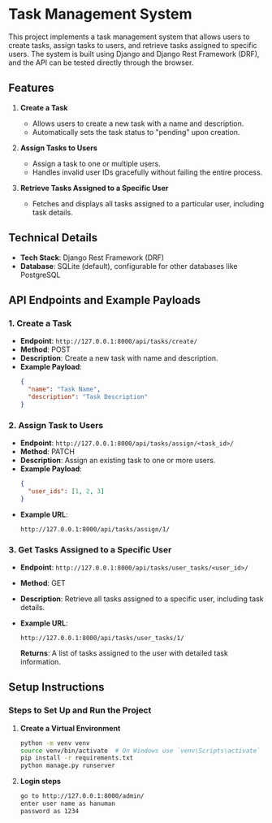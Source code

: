 # Task Management System

This project implements a task management system that allows users to create tasks, assign tasks to users, and retrieve tasks assigned to specific users. The system is built using Django and Django Rest Framework (DRF), and the API can be tested directly through the browser.

## Features

1. **Create a Task**
   - Allows users to create a new task with a name and description.
   - Automatically sets the task status to "pending" upon creation.

2. **Assign Tasks to Users**
   - Assign a task to one or multiple users.
   - Handles invalid user IDs gracefully without failing the entire process.

3. **Retrieve Tasks Assigned to a Specific User**
   - Fetches and displays all tasks assigned to a particular user, including task details.

## Technical Details

- **Tech Stack**: Django Rest Framework (DRF)
- **Database**: SQLite (default), configurable for other databases like PostgreSQL

## API Endpoints and Example Payloads

### 1. **Create a Task**
   - **Endpoint**: `http://127.0.0.1:8000/api/tasks/create/`
   - **Method**: POST
   - **Description**: Create a new task with name and description.
   - **Example Payload**:
     ```json
     {
       "name": "Task Name",
       "description": "Task Description"
     }
     ```

### 2. **Assign Task to Users**
   - **Endpoint**: `http://127.0.0.1:8000/api/tasks/assign/<task_id>/`
   - **Method**: PATCH
   - **Description**: Assign an existing task to one or more users.
   - **Example Payload**:
     ```json
     {
       "user_ids": [1, 2, 3]
     }
     ```
   - **Example URL**: 
     ```
     http://127.0.0.1:8000/api/tasks/assign/1/
     ```

### 3. **Get Tasks Assigned to a Specific User**
   - **Endpoint**: `http://127.0.0.1:8000/api/tasks/user_tasks/<user_id>/`
   - **Method**: GET
   - **Description**: Retrieve all tasks assigned to a specific user, including task details.
   
   - **Example URL**: 
     ```
     http://127.0.0.1:8000/api/tasks/user_tasks/1/
     ```

     **Returns**: A list of tasks assigned to the user with detailed task information.

## Setup Instructions

### Steps to Set Up and Run the Project

1. **Create a Virtual Environment**
   ```bash
   python -m venv venv
   source venv/bin/activate  # On Windows use `venv\Scripts\activate`
   pip install -r requirements.txt
   python manage.py runserver
2. **Login steps**
   ```bash
   go to http://127.0.0.1:8000/admin/
   enter user name as hanuman
   password as 1234
